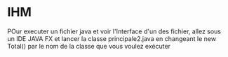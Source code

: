 # IHM

POur executer un fichier java et voir l'Interface d'un des fichier, allez sous un IDE JAVA FX et lancer la classe principale2.java en changeant le new Total() par le nom de la classe que vous voulez exécuter
